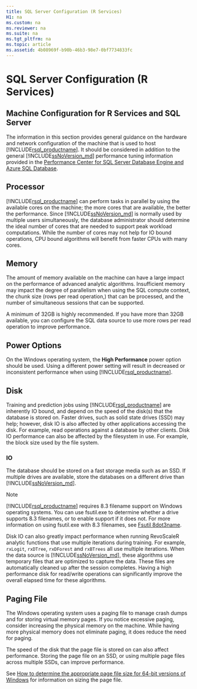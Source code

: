```yaml
---
title: SQL Server Configuration (R Services)
H1: na
ms.custom: na
ms.reviewer: na
ms.suite: na
ms.tgt_pltfrm: na
ms.topic: article
ms.assetid: 4b08969f-b90b-46b3-98e7-0bf7734833fc
---
```

# SQL Server Configuration (R Services)
## Machine Configuration for R Services and SQL Server

The information in this section provides general guidance on the hardware and network configuration of the machine that is used to host [!INCLUDE[rsql_productname](../../Token/Other/rsql_productname_md.md)]. It should be considered in addition to the general [!INCLUDE[ssNoVersion_md](../../Token/Other/ssNoVersion_md.md)] performance tuning information provided in the [Performance Center for SQL Server Database Engine and Azure SQL Database](../../Topics/TopicNameNotContainA/Security-Center-for-SQL-Server-Database-Engine-and-Azure-SQL-Database.md).

## Processor

[!INCLUDE[rsql_productname](../../Token/Other/rsql_productname_md.md)] can perform tasks in parallel by using the available cores on the machine; the more cores that are available, the better the performance. Since [!INCLUDE[ssNoVersion_md](../../Token/Other/ssNoVersion_md.md)] is normally used by multiple users simultaneously, the database administrator should determine the ideal number of cores that are needed to support peak workload computations. While the number of cores may not help for IO bound operations, CPU bound algorithms will benefit from faster CPUs with many cores.

## Memory

The amount of memory available on the machine can have a large impact on the performance of advanced analytic algorithms. Insufficient memory may impact the degree of parallelism when using the SQL compute context, the chunk size (rows per read operation,) that can be processed, and the number of simultaneous sessions that can be supported.

A minimum of 32GB is highly recommended. If you have more than 32GB available, you can configure the SQL data source to use more rows per read operation to improve performance.

## Power Options

On the Windows operating system, the __High Performance__ power option should be used. Using a different power setting will result in decreased or inconsistent performance when using [!INCLUDE[rsql_productname](../../Token/Other/rsql_productname_md.md)].

## Disk

Training and prediction jobs using [!INCLUDE[rsql_productname](../../Token/Other/rsql_productname_md.md)] are inherently IO bound, and depend on the speed of the disk(s) that the database is stored on. Faster drives, such as solid state drives (SSD) may help; however, disk IO is also affected by other applications accessing the disk. For example, read operations against a database by other clients. Disk IO performance can also be affected by the filesystem in use. For example, the block size used by the file system.

### IO

The database should be stored on a fast storage media such as an SSD. If multiple drives are available, store the databases on a different drive than [!INCLUDE[ssNoVersion_md](../../Token/Other/ssNoVersion_md.md)].

> [!NOTE]
> [!INCLUDE[rsql_productname](../../Token/Other/rsql_productname_md.md)] requires 8.3 filename support on Windows operating systems. You can use fsutil.exe to determine whether a drive supports 8.3 filenames, or to enable support if it does not. For more information on using fsutil.exe with 8.3 filenames, see [Fsutil 8dot3name](https://technet.microsoft.com/library/ff621566(v=ws.11).aspx).

Disk IO can also greatly impact performance when running RevoScaleR analytic functions that use multiple iterations during training. For example, `rxLogit`, `rxDTree`, `rxDForest` and `rxBTrees` all use multiple iterations. When the data source is [!INCLUDE[ssNoVersion_md](../../Token/Other/ssNoVersion_md.md)], these algorithms use temporary files that are optimized to capture the data. These files are automatically cleaned up after the session completes. Having a high performance disk for read/write operations can significantly improve the overall elapsed time for these algorithms.

## Paging File

The Windows operating system uses a paging file to manage crash dumps and for storing virtual memory pages. If you notice excessive paging, consider increasing the physical memory on the machine. While having more physical memory does not eliminate paging, it does reduce the need for paging.

The speed of the disk that the page file is stored on can also affect performance. Storing the page file on an SSD, or using multiple page files across multiple SSDs, can improve performance.

See [How to determine the appropriate page file size for 64-bit versions of Windows](https://support.microsoft.com/en-us/kb/2860880) for information on sizing the page file.